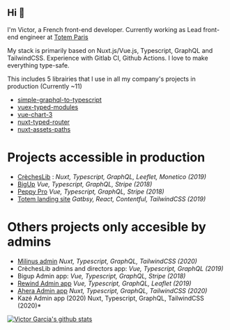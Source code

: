 ## Hi 👋

I'm Victor, a French front-end developer. Currently working as Lead front-end engineer at [Totem Paris](https://totem.paris)

My stack is primarily based on Nuxt.js/Vue.js, Typescript, GraphQL and TailwindCSS.
Experience with Gitlab CI, Github Actions.
I love to make everything type-safe.

This includes 5 librairies that I use in all my company's projects in production (Currently ~11)
- [simple-graphql-to-typescript](https://github.com/victorgarciaesgi/simple-graphql-to-typescript)
- [vuex-typed-modules](https://github.com/victorgarciaesgi/vuex-typed-modules)
- [vue-chart-3](https://github.com/victorgarciaesgi/vue-chart-3)
- [nuxt-typed-router](https://github.com/victorgarciaesgi/nuxt-typed-router)
- [nuxt-assets-paths](https://github.com/victorgarciaesgi/nuxt-assets-paths)

# Projects accessible in production

- [CrèchesLib](https://www.crecheslib.com/) : *Nuxt, Typescript, GraphQL, Leeflet, Monetico (2019)*
- [BigUp](https://www.bigupvideo.com/) *Vue, Typescript, GraphQL, Stripe (2018)*
- [Peppy Pro](https://peppy-group.com/peppypro/) *Vue, Typescript, GraphQL, Stripe (2018)*
- [Totem landing site](https://totem.paris) *Gatbsy, React, Contentful, TailwindCSS (2019)*

# Others projects only accesible by admins

- [Milinus admin](https://www.milinus.com) *Nuxt, Typescript, GraphQL, TailwindCSS (2020)*
- CrèchesLib admins and directors app: *Vue, Typescript, GraphQL (2019)*
- Bigup Admin app:  *Vue, Typescript, GraphQL, Stripe (2018)*
- [Rewind Admin app](https://rewindstories.fr/) *Vue, Typescript, GraphQL, Leaflet (2019)*
- [Ahera Admin app](https://fr.aherafitness.com/) *Nuxt, Typescript, GraphQL, TailwindCSS (2020)*
- Kazé Admin app (2020)  Nuxt, Typescript, GraphQL, TailwindCSS (2020)*


[![Victor Garcia's github stats](https://github-readme-stats.vercel.app/api?username=victorgarciaesgi)](https://github.com/anuraghazra/github-readme-stats)
